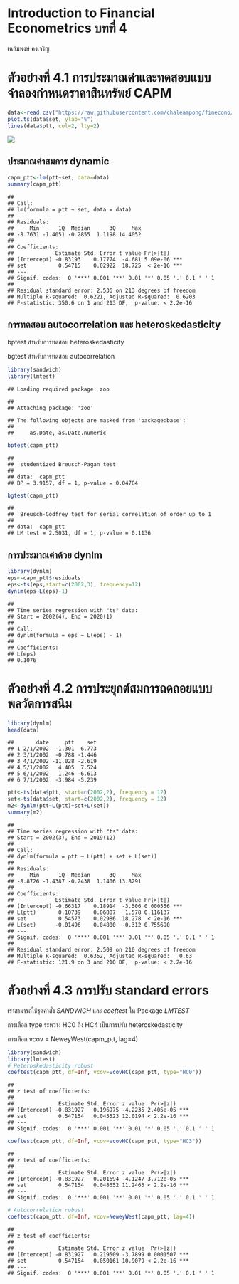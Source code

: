 Introduction to Financial Econometrics บทที่ 4
================
เฉลิมพงษ์ คงเจริญ

# ตัวอย่างที่ 4.1 การประมาณค่าและทดสอบแบบจำลองกำหนดราคาสินทรัพย์ CAPM

``` r
data<-read.csv("https://raw.githubusercontent.com/chaleampong/finecono/main/capm.csv")
plot.ts(data$set, ylab="%")
lines(data$ptt, col=2, lty=2)
```

![](chapter4_example_files/figure-gfm/unnamed-chunk-1-1.png)<!-- -->

## ประมาณค่าสมการ dynamic

``` r
capm_ptt<-lm(ptt~set, data=data)
summary(capm_ptt)
```

    ## 
    ## Call:
    ## lm(formula = ptt ~ set, data = data)
    ## 
    ## Residuals:
    ##     Min      1Q  Median      3Q     Max 
    ## -8.7631 -1.4051 -0.2855  1.1198 14.4052 
    ## 
    ## Coefficients:
    ##             Estimate Std. Error t value Pr(>|t|)    
    ## (Intercept) -0.83193    0.17774  -4.681 5.09e-06 ***
    ## set          0.54715    0.02922  18.725  < 2e-16 ***
    ## ---
    ## Signif. codes:  0 '***' 0.001 '**' 0.01 '*' 0.05 '.' 0.1 ' ' 1
    ## 
    ## Residual standard error: 2.536 on 213 degrees of freedom
    ## Multiple R-squared:  0.6221, Adjusted R-squared:  0.6203 
    ## F-statistic: 350.6 on 1 and 213 DF,  p-value: < 2.2e-16

## การทดสอบ autocorrelation และ heteroskedasticity

bptest สำหรับการทดสอบ heteroskedasticity

bgtest สำหรับการทดสอบ autocorrelation

``` r
library(sandwich)
library(lmtest)
```

    ## Loading required package: zoo

    ## 
    ## Attaching package: 'zoo'

    ## The following objects are masked from 'package:base':
    ## 
    ##     as.Date, as.Date.numeric

``` r
bptest(capm_ptt)
```

    ## 
    ##  studentized Breusch-Pagan test
    ## 
    ## data:  capm_ptt
    ## BP = 3.9157, df = 1, p-value = 0.04784

``` r
bgtest(capm_ptt)
```

    ## 
    ##  Breusch-Godfrey test for serial correlation of order up to 1
    ## 
    ## data:  capm_ptt
    ## LM test = 2.5031, df = 1, p-value = 0.1136

## การประมาณค่าด้วย dynlm

``` r
library(dynlm)
eps<-capm_ptt$residuals
eps<-ts(eps,start=c(2002,3), frequency=12)
dynlm(eps~L(eps)-1)
```

    ## 
    ## Time series regression with "ts" data:
    ## Start = 2002(4), End = 2020(1)
    ## 
    ## Call:
    ## dynlm(formula = eps ~ L(eps) - 1)
    ## 
    ## Coefficients:
    ## L(eps)  
    ## 0.1076

# ตัวอย่างที่ 4.2 การประยุกต์สมการถดถอยแบบพลวัตการสนิม

``` r
library(dynlm)
head(data)
```

    ##       date     ptt    set
    ## 1 2/1/2002  -1.301  6.773
    ## 2 3/1/2002  -0.788 -1.446
    ## 3 4/1/2002 -11.028 -2.619
    ## 4 5/1/2002   4.405  7.524
    ## 5 6/1/2002   1.246 -6.613
    ## 6 7/1/2002  -3.984 -5.239

``` r
ptt<-ts(data$ptt, start=c(2002,2), frequency = 12)
set<-ts(data$set, start=c(2002,2), frequency = 12)
m2<-dynlm(ptt~L(ptt)+set+L(set))
summary(m2)
```

    ## 
    ## Time series regression with "ts" data:
    ## Start = 2002(3), End = 2019(12)
    ## 
    ## Call:
    ## dynlm(formula = ptt ~ L(ptt) + set + L(set))
    ## 
    ## Residuals:
    ##     Min      1Q  Median      3Q     Max 
    ## -8.8726 -1.4387 -0.2438  1.1406 13.8291 
    ## 
    ## Coefficients:
    ##             Estimate Std. Error t value Pr(>|t|)    
    ## (Intercept) -0.66317    0.18914  -3.506 0.000556 ***
    ## L(ptt)       0.10739    0.06807   1.578 0.116137    
    ## set          0.54573    0.02986  18.278  < 2e-16 ***
    ## L(set)      -0.01496    0.04800  -0.312 0.755690    
    ## ---
    ## Signif. codes:  0 '***' 0.001 '**' 0.01 '*' 0.05 '.' 0.1 ' ' 1
    ## 
    ## Residual standard error: 2.509 on 210 degrees of freedom
    ## Multiple R-squared:  0.6352, Adjusted R-squared:   0.63 
    ## F-statistic: 121.9 on 3 and 210 DF,  p-value: < 2.2e-16

# ตัวอย่างที่ 4.3 การปรับ standard errors

เราสามารถใช้ชุดคำสั่ง *SANDWICH* และ *coeftest* ใน Package *LMTEST*

การเลือก type ระหว่าง HC0 ถึง HC4 เป็นการปรับ heteroskedasticity

การเลือก vcov = NeweyWest(capm_ptt, lag=4)

``` r
library(sandwich)
library(lmtest)
# Heteroskedasticity robust
coeftest(capm_ptt, df=Inf, vcov=vcovHC(capm_ptt, type="HC0"))
```

    ## 
    ## z test of coefficients:
    ## 
    ##              Estimate Std. Error z value  Pr(>|z|)    
    ## (Intercept) -0.831927   0.196975 -4.2235 2.405e-05 ***
    ## set          0.547154   0.045523 12.0194 < 2.2e-16 ***
    ## ---
    ## Signif. codes:  0 '***' 0.001 '**' 0.01 '*' 0.05 '.' 0.1 ' ' 1

``` r
coeftest(capm_ptt, df=Inf, vcov=vcovHC(capm_ptt, type="HC3"))
```

    ## 
    ## z test of coefficients:
    ## 
    ##              Estimate Std. Error z value  Pr(>|z|)    
    ## (Intercept) -0.831927   0.201694 -4.1247 3.712e-05 ***
    ## set          0.547154   0.048652 11.2463 < 2.2e-16 ***
    ## ---
    ## Signif. codes:  0 '***' 0.001 '**' 0.01 '*' 0.05 '.' 0.1 ' ' 1

``` r
# Autocorrelation robust
coeftest(capm_ptt, df=Inf, vcov=NeweyWest(capm_ptt, lag=4))
```

    ## 
    ## z test of coefficients:
    ## 
    ##              Estimate Std. Error z value  Pr(>|z|)    
    ## (Intercept) -0.831927   0.219509 -3.7899 0.0001507 ***
    ## set          0.547154   0.050161 10.9079 < 2.2e-16 ***
    ## ---
    ## Signif. codes:  0 '***' 0.001 '**' 0.01 '*' 0.05 '.' 0.1 ' ' 1

